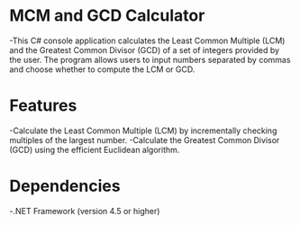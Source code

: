 # MCM and GCD Calculator
-This C# console application calculates the Least Common Multiple (LCM) and the Greatest Common Divisor (GCD) of a set of integers provided by the user. The program allows users to input numbers separated by commas and choose whether to compute the LCM or GCD.

# Features
-Calculate the Least Common Multiple (LCM) by incrementally checking multiples of the largest number.
-Calculate the Greatest Common Divisor (GCD) using the efficient Euclidean algorithm.

# Dependencies
-.NET Framework (version 4.5 or higher)
